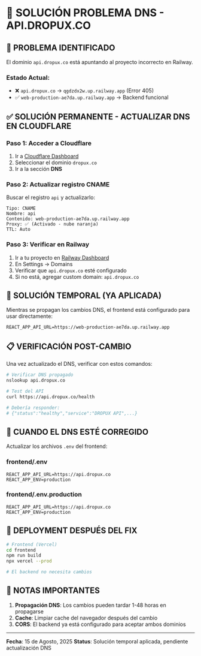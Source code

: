 # 🔧 SOLUCIÓN PROBLEMA DNS - API.DROPUX.CO

## 🚨 **PROBLEMA IDENTIFICADO**
El dominio `api.dropux.co` está apuntando al proyecto incorrecto en Railway.

### **Estado Actual:**
- ❌ `api.dropux.co` → `qgdzdx2w.up.railway.app` (Error 405)
- ✅ `web-production-ae7da.up.railway.app` → Backend funcional

## ✅ **SOLUCIÓN PERMANENTE - ACTUALIZAR DNS EN CLOUDFLARE**

### **Paso 1: Acceder a Cloudflare**
1. Ir a [Cloudflare Dashboard](https://dash.cloudflare.com)
2. Seleccionar el dominio `dropux.co`
3. Ir a la sección **DNS**

### **Paso 2: Actualizar registro CNAME**
Buscar el registro `api` y actualizarlo:

```
Tipo: CNAME
Nombre: api
Contenido: web-production-ae7da.up.railway.app
Proxy: ✅ (Activado - nube naranja)
TTL: Auto
```

### **Paso 3: Verificar en Railway**
1. Ir a tu proyecto en [Railway Dashboard](https://railway.app)
2. En Settings → Domains
3. Verificar que `api.dropux.co` esté configurado
4. Si no está, agregar custom domain: `api.dropux.co`

## 🔄 **SOLUCIÓN TEMPORAL (YA APLICADA)**

Mientras se propagan los cambios DNS, el frontend está configurado para usar directamente:
```
REACT_APP_API_URL=https://web-production-ae7da.up.railway.app
```

## 📋 **VERIFICACIÓN POST-CAMBIO**

Una vez actualizado el DNS, verificar con estos comandos:

```bash
# Verificar DNS propagado
nslookup api.dropux.co

# Test del API
curl https://api.dropux.co/health

# Debería responder:
# {"status":"healthy","service":"DROPUX API",...}
```

## 🔄 **CUANDO EL DNS ESTÉ CORREGIDO**

Actualizar los archivos `.env` del frontend:

### **frontend/.env**
```env
REACT_APP_API_URL=https://api.dropux.co
REACT_APP_ENV=production
```

### **frontend/.env.production**
```env
REACT_APP_API_URL=https://api.dropux.co
REACT_APP_ENV=production
```

## 🚀 **DEPLOYMENT DESPUÉS DEL FIX**

```bash
# Frontend (Vercel)
cd frontend
npm run build
npx vercel --prod

# El backend no necesita cambios
```

## 📝 **NOTAS IMPORTANTES**

1. **Propagación DNS**: Los cambios pueden tardar 1-48 horas en propagarse
2. **Cache**: Limpiar cache del navegador después del cambio
3. **CORS**: El backend ya está configurado para aceptar ambos dominios

---

**Fecha**: 15 de Agosto, 2025
**Status**: Solución temporal aplicada, pendiente actualización DNS
